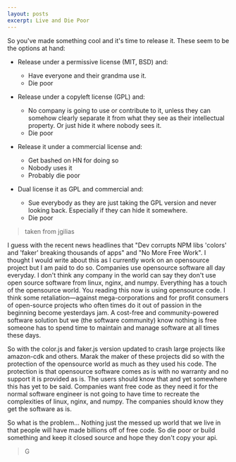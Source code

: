 ```yaml
---
layout: posts
excerpt: Live and Die Poor
---
```


So you've made something cool and it's time to release it. These seem to be the options at hand:
- Release under a permissive license (MIT, BSD) and:
  - Have everyone and their grandma use it.
  - Die poor

- Release under a copyleft license (GPL) and:
  - No company is going to use or contribute to it, unless they can somehow clearly separate it from what they see as their intellectual property. Or just hide it where nobody sees it.
  - Die poor

- Release it under a commercial license and:
  - Get bashed on HN for doing so
  - Nobody uses it
  - Probably die poor

- Dual license it as GPL and commercial and:
  - Sue everybody as they are just taking the GPL version and never looking back. Especially if they can hide it somewhere.
  - Die poor

> taken from jgilias

I guess with the recent news headlines that "Dev corrupts NPM libs 'colors' and 'faker' breaking thousands of apps" and "No More Free Work". I thought I would write about this as I currently work on an opensource project but I am paid to do so. Companies use opensource software all day everyday. I don't think any company in the world can say they don't use open source software from linux, nginx, and numpy. Everything has a touch of the opensource world. You reading this now is using opensource code. I think some retaliation—against mega-corporations and for profit consumers of open-source projects who often times do it out of passion in the beginning become yesterdays jam. A cost-free and community-powered software solution but we (the software community) know nothing is free someone has to spend time to maintain and manage software at all times these days.

So with the color.js and faker.js version updated to crash large projects like amazon-cdk and others. Marak the maker of these projects did so with the protection of the opensource world as much as they used his code. The protection is that opensource software comes as is with no warranty and no support it is provided as is. The users should know that and yet somewhere this has yet to be said. Companies want free code as they need it for the normal software engineer is not going to have time to recreate the complexities of linux, nginx, and numpy. The companies should know they get the software as is.

So what is the problem... Nothing just the messed up world that we live in that people will have made billions off of free code. So die poor or build something and keep it closed source and hope they don't copy your api.

> G
